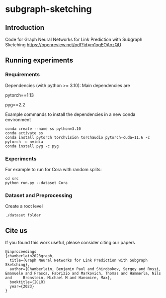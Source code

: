 # subgraph-sketching

## Introduction

Code for Graph Neural Networks for Link Prediction with Subgraph Sketching https://openreview.net/pdf?id=m1oqEOAozQU

## Running experiments

### Requirements
Dependencies (with python >= 3.10):
Main dependencies are

pytorch==1.13

pyg==2.2

Example commands to install the dependencies in a new conda environment
```
conda create --name ss python=3.10
conda activate ss
conda install pytorch torchvision torchaudio pytorch-cuda=11.6 -c pytorch -c nvidia
conda install pyg -c pyg
```


### Experiments
For example to run for Cora with random splits:
```
cd src
python run.py --dataset Cora 
```

### Dataset and Preprocessing

Create a root level 
```
./dataset folder
``` 

## Cite us
If you found this work useful, please consider citing our papers
```
@inproceedings
{chamberlain2023graph,
  title={Graph Neural Networks for Link Prediction with Subgraph Sketching},
  author={Chamberlain, Benjamin Paul and Shirobokov, Sergey and Rossi, Emanuele and Frasca, Fabrizio and Markovich, Thomas and Hammerla, Nils and     Bronstein, Michael M and Hansmire, Max},
  booktitle={ICLR}
  year={2023}
}
```
